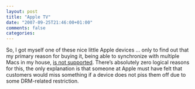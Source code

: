 ```yaml
---
layout: post
title: "Apple TV"
date: "2007-09-25T21:46:00+01:00"
comments: false
categories: 
---
```


<p>So, I got myself one of these nice little Apple devices &#8230; only to find out that my primary reason for buying it, being able to synchronize with multiple Macs in my house, <a href="http://docs.info.apple.com/article.html?artnum=305270">is not supported</a>. There&#8217;s absolutely zero logical reasons for this, the only explanation is that someone at Apple must have felt that customers would miss something if a device does not piss them off due to some DRM-related restriction.</p>


